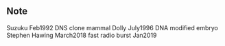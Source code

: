## Note
Suzuku Feb1992
DNS clone mammal Dolly July1996
DNA modified embryo
Stephen Hawing March2018
fast radio burst Jan2019

